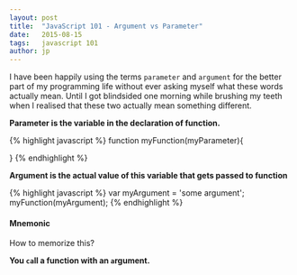 ```yaml
---
layout: post
title:  "JavaScript 101 - Argument vs Parameter"
date:   2015-08-15
tags:   javascript 101
author: jp
---
```


I have been happily using the terms `parameter` and `argument` for the better part
of my programming life without ever asking myself what these words actually mean.
Until I got blindsided one morning while brushing my teeth when I realised
that these two actually mean something different.

__Parameter is the variable in the declaration of function.__

{% highlight javascript %}
function myFunction(myParameter){

}
{% endhighlight %}

__Argument is the actual value of this variable that gets passed to function__

{% highlight javascript %}
var myArgument = 'some argument';
myFunction(myArgument);
{% endhighlight %}

#### Mnemonic

How to memorize this?

__You `ca`ll a function with an `a`rgument.__
